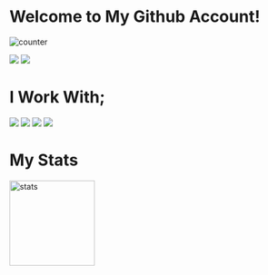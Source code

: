 <h1>Welcome to My Github Account!</h1>

![counter](https://enad3k7ikdaobce.m.pipedream.net)


<p>
  <a href="https://discord.com/users/971848267782557716" target"blank_"><img src="https://img.shields.io/badge/discord%20-7289DA.svg?&style=for-the-badge&logo=discord&logoColor=white"></a>
  <a href="https://github.com/Tescoo" target"blank_"><img src="https://img.shields.io/badge/GitHub%20-191717.svg?&style=for-the-badge&logo=github&logoColor=white"></a>
</p>
<h1>I Work With;</h1>
<a href="https://nodejs.org/en/" target"blank_"><img src="https://img.shields.io/badge/-Nodejs-3C873A?style=for-the-badge&labelColor=black&logo=node.js&logoColor=3C873A"></a>
<a href="https://www.python.org/" target"blank_"><img src="https://img.shields.io/badge/-python-4B77BE?style=for-the-badge&labelColor=black&logo=python&logoColor=4B77BE"></a>
<a href="https://html.com/" target"blank_"><img src="	https://img.shields.io/badge/HTML5-E34F26?style=for-the-badge&logo=html5&logoColor=white"></a>
<a href="https://learn.microsoft.com/en-us/dotnet/csharp/" target"blank_"><img src="https://img.shields.io/badge/C%23-239120?style=for-the-badge&logo=c-sharp&logoColor=white"></a>
<br>
<p>
<h1>My Stats</h1>
  <img src="https://github-readme-stats.vercel.app/api?username=Tescoo&theme=radical&show_icons=true" width="%100" height="150px" alt="stats" />
</p>
